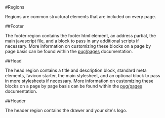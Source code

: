 #Regions

Regions are common structural elements that are included on every page.

##Footer

The footer region contains the footer html element, an address partial, the main javascript file, and a block to pass in any additional scripts if necessary. More information on customizing these blocks on a page by page basis can be found within the [pug/pages](https://github.com/mimoduo/Mimogear/blob/master/docs/pug/pages.md) documentation.

##Head

The head region contains a title and description block, standard meta elements, favicon starter, the main stylesheet, and an optional block to pass in more stylesheets if necessary. More information on customizing these blocks on a page by page basis can be found within the [pug/pages](https://github.com/mimoduo/Mimogear/blob/master/docs/pug/pages.md) documentation.

##Header

The header region contains the drawer and your site's logo.
